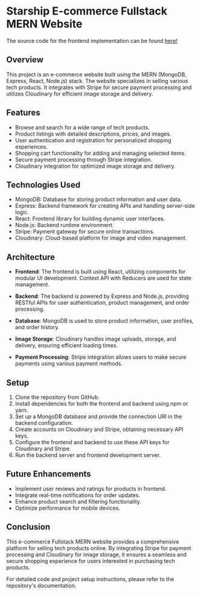 # Starship E-commerce Fullstack MERN Website

The source code for the frontend implementation can be found [here!](https://github.com/UMER11847/starship-Frontend)

## Overview

This project is an e-commerce website built using the MERN (MongoDB, Express, React, Node.js) stack. The website specializes in selling various tech products. It integrates with Stripe for secure payment processing and utilizes Cloudinary for efficient image storage and delivery.

## Features

- Browse and search for a wide range of tech products.
- Product listings with detailed descriptions, prices, and images.
- User authentication and registration for personalized shopping experiences.
- Shopping cart functionality for adding and managing selected items.
- Secure payment processing through Stripe integration.
- Cloudinary integration for optimized image storage and delivery.

## Technologies Used

- MongoDB: Database for storing product information and user data.
- Express: Backend framework for creating APIs and handling server-side logic.
- React: Frontend library for building dynamic user interfaces.
- Node.js: Backend runtime environment.
- Stripe: Payment gateway for secure online transactions.
- Cloudinary: Cloud-based platform for image and video management.

## Architecture

- **Frontend**: The frontend is built using React, utilizing components for modular UI development. Context API with Reducers are used for state management.

- **Backend**: The backend is powered by Express and Node.js, providing RESTful APIs for user authentication, product management, and order processing.

- **Database**: MongoDB is used to store product information, user profiles, and order history.

- **Image Storage**: Cloudinary handles image uploads, storage, and delivery, ensuring efficient loading times.

- **Payment Processing**: Stripe integration allows users to make secure payments using various payment methods.

## Setup

1. Clone the repository from GitHub.
2. Install dependencies for both the frontend and backend using npm or yarn.
3. Set up a MongoDB database and provide the connection URI in the backend configuration.
4. Create accounts on Cloudinary and Stripe, obtaining necessary API keys.
5. Configure the frontend and backend to use these API keys for Cloudinary and Stripe.
6. Run the backend server and frontend development server.

## Future Enhancements

- Implement user reviews and ratings for products in frontend.
- Integrate real-time notifications for order updates.
- Enhance product search and filtering functionality.
- Optimize performance for mobile devices.

## Conclusion

This e-commerce Fullstack MERN website provides a comprehensive platform for selling tech products online. By integrating Stripe for payment processing and Cloudinary for image storage, it ensures a seamless and secure shopping experience for users interested in purchasing tech products.

For detailed code and project setup instructions, please refer to the repository's documentation.
